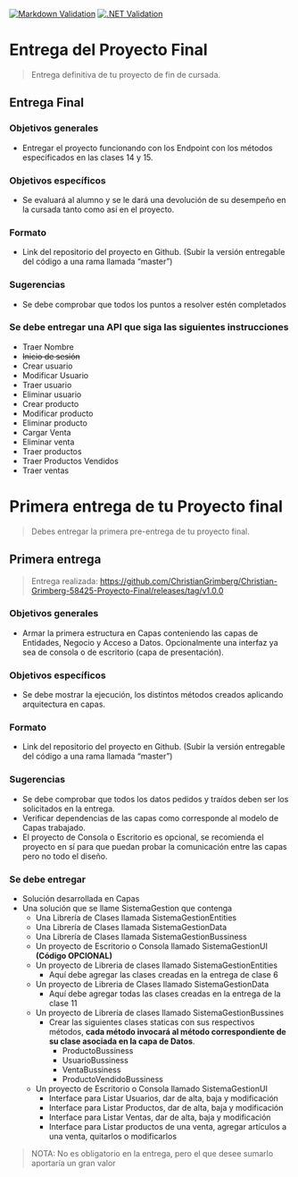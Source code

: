 [![Markdown Validation](https://github.com/ChristianGrimberg/Christian-Grimberg-58425-Proyecto-Final/actions/workflows/markdown-validation.yml/badge.svg?branch=main)](https://github.com/ChristianGrimberg/Christian-Grimberg-58425-Proyecto-Final/actions/workflows/markdown-validation.yml)
[![.NET Validation](https://github.com/ChristianGrimberg/Christian-Grimberg-58425-Proyecto-Final/actions/workflows/dotnet.yml/badge.svg?branch=main)](https://github.com/ChristianGrimberg/Christian-Grimberg-58425-Proyecto-Final/actions/workflows/dotnet.yml)

# Entrega del Proyecto Final

> Entrega definitiva de tu proyecto de fin de cursada.

## Entrega Final

### Objetivos generales

* Entregar el proyecto funcionando con los Endpoint con los métodos especificados en las clases 14 y 15.

### Objetivos específicos

* Se evaluará al alumno y se le dará una devolución de su desempeño en la cursada tanto como así en el proyecto.

### Formato

* Link del repositorio del proyecto en Github. (Subir la versión entregable del código a una rama llamada “master”)

### Sugerencias

* Se debe comprobar que todos los puntos a resolver estén completados

### Se debe entregar una API que siga las siguientes instrucciones

* Traer Nombre
* ~~Inicio de sesión~~
* Crear usuario
* Modificar Usuario
* Traer usuario
* Eliminar usuario
* Crear producto
* Modificar producto
* Eliminar producto
* Cargar Venta
* Eliminar venta
* Traer productos
* Traer Productos Vendidos
* Traer ventas

# Primera entrega de tu Proyecto final

> Debes entregar la primera pre-entrega de tu proyecto final.

## Primera entrega

> Entrega realizada: <https://github.com/ChristianGrimberg/Christian-Grimberg-58425-Proyecto-Final/releases/tag/v1.0.0>

### Objetivos generales

* Armar la primera estructura en Capas conteniendo las capas de Entidades, Negocio y Acceso a Datos. Opcionalmente una interfaz ya sea de consola o de escritorio (capa de presentación).

### Objetivos específicos

* Se debe mostrar la ejecución, los distintos métodos creados aplicando arquitectura en capas.

### Formato

* Link del repositorio del proyecto en Github. (Subir la versión entregable del código a una rama llamada “master”)

### Sugerencias

* Se debe comprobar que todos los datos pedidos y traídos deben ser los solicitados en la entrega.
* Verificar dependencias de las capas como corresponde al modelo de Capas trabajado.
* El proyecto de Consola o Escritorio es opcional, se recomienda el proyecto en sí para que puedan probar la comunicación entre las capas pero no todo el diseño.

### Se debe entregar

* Solución desarrollada en Capas
* Una solución que se llame SistemaGestion que contenga
  * Una Librería de Clases llamada SistemaGestionEntities
  * Una Librería de Clases llamada SistemaGestionData
  * Una Librería de Clases llamada SistemaGestionBussiness
  * Un proyecto de Escritorio o Consola llamado SistemaGestionUI __(Código OPCIONAL)__
  * Un proyecto de Libreria de clases llamado SistemaGestionEntities
    * Aquí debe agregar las clases creadas en la entrega de clase 6
  * Un proyecto de Libreria de Clases llamado SistemaGestionData
    * Aquí debe agregar todas las clases creadas en la entrega de la clase 11
  * Un proyecto de Librería de clases llamado SistemaGestionBussines
    * Crear las siguientes clases staticas con sus respectivos métodos, __cada método invocará al método correspondiente de su clase asociada en la capa de Datos__.
      * ProductoBussiness
      * UsuarioBussiness
      * VentaBussiness
      * ProductoVendidoBussiness
  * Un proyecto de Escritorio o Consola llamado SistemaGestionUI
    * Interface para Listar Usuarios, dar de alta, baja y modificación
    * Interface para Listar Productos, dar de alta, baja y modificación
    * Interface para Listar Ventas, dar de alta, baja y modificación
    * Interface para Listar productos de una venta, agregar artículos a una venta, quitarlos o modificarlos

> NOTA: No es obligatorio en la entrega, pero el que desee sumarlo aportaría un gran valor
